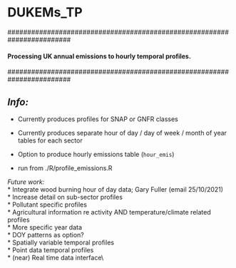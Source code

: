 # DUKEMs_TP

########################################################################
#### **Processing UK annual emissions to hourly temporal profiles.**
########################################################################

*Info:*
----------------

* Currently produces profiles for SNAP or GNFR classes
* Currently produces separate hour of day / day of week / month of year tables for each sector
* Option to produce hourly emissions table (`hour_emis`)

* run from ./R/profile_emissions.R


*Future work:*\
    * Integrate wood burning hour of day data; Gary Fuller (email 25/10/2021)\
    * Increase detail on sub-sector profiles\
    * Pollutant specific profiles\
    * Agricultural information re activity AND temperature/climate related profiles\
    * More specific year data\
    * DOY patterns as option?\
    * Spatially variable temporal profiles\
    * Point data temporal profiles\
    * (near) Real time data interface\

